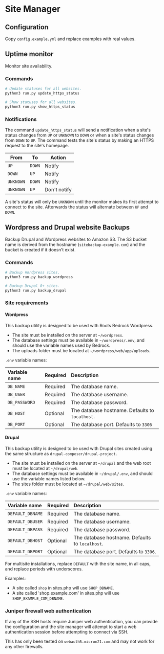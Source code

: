 # Site Manager

## Configuration

Copy `config.example.yml` and replace examples with real values.

## Uptime monitor

Monitor site availability.

### Commands

```bash
# Update statuses for all websites.
python3 run.py update_https_status

# Show statuses for all websites.
python3 run.py show_https_status
```

### Notifications

The command `update_https_status` will send a notification when a site's status changes from `UP` or `UNKNOWN` to `DOWN` or when a site's status changes from `DOWN` to `UP`. The command tests the site's status by making an HTTPS request to the site's homepage.

| From      | To     | Action       |
| --------- | ------ | ------------ |
| `UP`      | `DOWN` | Notify       |
| `DOWN`    | `UP`   | Notify       |
| `UNKNOWN` | `DOWN` | Notify       |
| `UNKNOWN` | `UP`   | Don't notify |

A site's status will only be `UNKNOWN` until the monitor makes its first attempt to connect to the site. Afterwards the status will alternate between `UP` and `DOWN`.

## Wordpress and Drupal website Backups

Backup Drupal and Wordpress websites to Amazon S3. The S3 bucket name is derived from the hostname (`sitebackup-example.com`) and the bucket is created if it doesn't exist.

### Commands

```bash
# Backup Wordpress sites.
python3 run.py backup_wordpress

# Backup Drupal 8+ sites.
python3 run.py backup_drupal
```

### Site requirements

#### Wordpress

This backup utility is designed to be used with Roots Bedrock Wordpress.
- The site must be installed on the server at `~/wordpress`.
- The database settings must be available in `~/wordpress/.env`, and should use the variable names used by Bedrock.
- The uploads folder must be located at `~/wordpress/web/app/uploads`.

`.env` variable names:

| Variable name | Required | Description                                     |
| :------------ | :------- | :---------------------------------------------- |
| `DB_NAME`     | Required | The database name.                              |
| `DB_USER`     | Required | The database username.                          |
| `DB_PASSWORD` | Required | The database password.                          |
| `DB_HOST`     | Optional | The database hostname. Defaults to `localhost`. |
| `DB_PORT`     | Optional | The database port. Defaults to `3306`           |

#### Drupal

This backup utility is designed to be used with Drupal sites created using the same structure as `drupal-composer/drupal-project`.
- The site must be installed on the server at `~/drupal` and the web root must be located at `~/drupal/web`.
- The database settings must be available in `~/drupal/.env`, and should use the variable names listed below.
- The sites folder must be located at `~/drupal/web/sites`.

`.env` variable names:

| Variable name    | Required | Description                                     |
| :--------------- | :------- | :---------------------------------------------- |
| `DEFAULT_DBNAME` | Required | The database name.                              |
| `DEFAULT_DBUSER` | Required | The database username.                          |
| `DEFAULT_DBPASS` | Required | The database password.                          |
| `DEFAULT_DBHOST` | Optional | The database hostname. Defaults to `localhost`. |
| `DEFAULT_DBPORT` | Optional | The database port. Defaults to `3306`.          |

For multisite installations, replace `DEFAULT` with the site name, in all caps, and replace periods with underscores.

Examples:
- A site called `shop` in sites.php will use `SHOP_DBNAME`.
- A site called 'shop.example.com' in sites.php will use `SHOP_EXAMPLE_COM_DBNAME`.

### Juniper firewall web authentication

If any of the SSH hosts require Juniper web authentication, you can provide the configuration and the site manager will attempt to start a web authentication session before attempting to connect via SSH.

This has only been tested on `webauth5.micron21.com` and may not work for any other firewalls.
